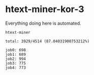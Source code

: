 # htext-miner-kor-3

Everything doing here is automated.

```
htext-miner

total: 3929/4514 (87.04031900753212%)

job0: 698
job1: 689
job2: 994
job3: 775
job4: 773
```
